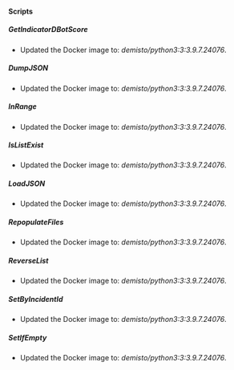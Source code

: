 
#### Scripts
##### GetIndicatorDBotScore
- Updated the Docker image to: *demisto/python3:3:3.9.7.24076*.

##### DumpJSON
- Updated the Docker image to: *demisto/python3:3:3.9.7.24076*.

##### InRange
- Updated the Docker image to: *demisto/python3:3:3.9.7.24076*.

##### IsListExist
- Updated the Docker image to: *demisto/python3:3:3.9.7.24076*.

##### LoadJSON
- Updated the Docker image to: *demisto/python3:3:3.9.7.24076*.

##### RepopulateFiles
- Updated the Docker image to: *demisto/python3:3:3.9.7.24076*.

##### ReverseList
- Updated the Docker image to: *demisto/python3:3:3.9.7.24076*.


##### SetByIncidentId
- Updated the Docker image to: *demisto/python3:3:3.9.7.24076*.

##### SetIfEmpty
- Updated the Docker image to: *demisto/python3:3:3.9.7.24076*.
